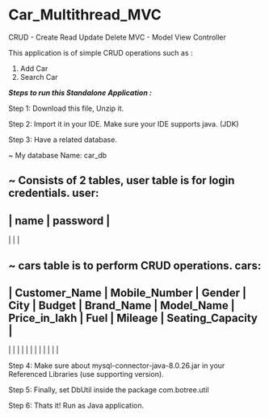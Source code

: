 # Car_Multithread_MVC

CRUD - Create Read Update Delete MVC - Model View Controller

This application is of simple CRUD operations such as :

1. Add Car
2. Search Car
   
_**Steps to run this Standalone Application :**_

Step 1: Download this file, Unzip it.

Step 2: Import it in your IDE. Make sure your IDE supports java. (JDK)

Step 3: Have a related database.

   ~ My database Name: car_db      
   
   ~ Consists of 2 tables, user table is for login credentials. 
    user:
  ---------------------
  | name  | password  |
  ---------------------     
  |       |           |

   ~ cars table is to perform CRUD operations.
    cars:
  ----------------------------------------------------------------------------------------------------------------------------------------  
  | Customer_Name | Mobile_Number | Gender | City | Budget | Brand_Name | Model_Name | Price_in_lakh | Fuel | Mileage | Seating_Capacity |
  ----------------------------------------------------------------------------------------------------------------------------------------
  |               |               |        |      |        |            |            |               |      |         |                  |  


  
Step 4: Make sure about mysql-connector-java-8.0.26.jar in your Referenced Libraries (use supporting version).

Step 5: Finally, set DbUtil inside the package com.botree.util

Step 6: Thats it! Run as Java application.

